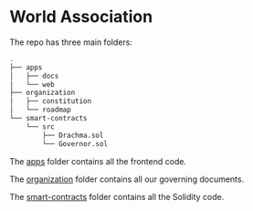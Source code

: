 # World Association

The repo has three main folders:

```bash
.
├── apps
│   ├── docs
│   └── web
├── organization
│   ├── constitution
│   └── roadmap
└── smart-contracts
    └── src
        ├── Drachma.sol
        └── Governor.sol
```

The [apps](/apps/README.md) folder contains all the frontend code.

The [organization](/organization/README.md) folder contains all our governing documents.

The [smart-contracts](/smart-contracts/README.md) folder contains all the Solidity code.
